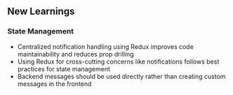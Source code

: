 ## New Learnings

### State Management
- Centralized notification handling using Redux improves code maintainability and reduces prop drilling
- Using Redux for cross-cutting concerns like notifications follows best practices for state management
- Backend messages should be used directly rather than creating custom messages in the frontend

